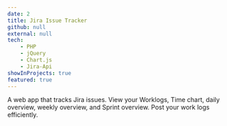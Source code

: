 ```yaml
---
date: 2
title: Jira Issue Tracker
github: null
external: null
tech:
    - PHP
    - jQuery
    - Chart.js
    - Jira-Api
showInProjects: true
featured: true
---
```


A web app that tracks Jira issues. View your Worklogs, Time chart, daily overview, weekly overview, and Sprint overview. Post your work logs efficiently.
